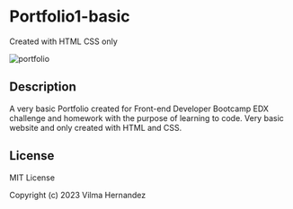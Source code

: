 # Portfolio1-basic
Created with HTML CSS only


![portfolio](../portfolio1-basic/assets/portfolioview.png)


## Description

A very basic Portfolio created for Front-end Developer Bootcamp EDX challenge and homework with the purpose of learning to code.
Very basic website and only created with HTML and CSS.



## License
MIT License

Copyright (c) 2023 Vilma Hernandez

